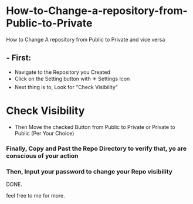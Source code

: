 # How-to-Change-a-repository-from-Public-to-Private
How to Change A repository from Public to Private and vice versa

## -  First:  
* Navigate to the Repository you Created
* Click on the Setting button with  ✴️ Settings Icon 
* Next thing is to, Look for "Check Visibility"
# Check Visibility
* Then Move the checked Button from Public to Private or Private to Public (Per Your Choice)


### Finally, Copy and Past the Repo Directory to verify that, yo are conscious of your action

### Then, Input your password to change your Repo visibility

DONE.

feel free to me for more.
